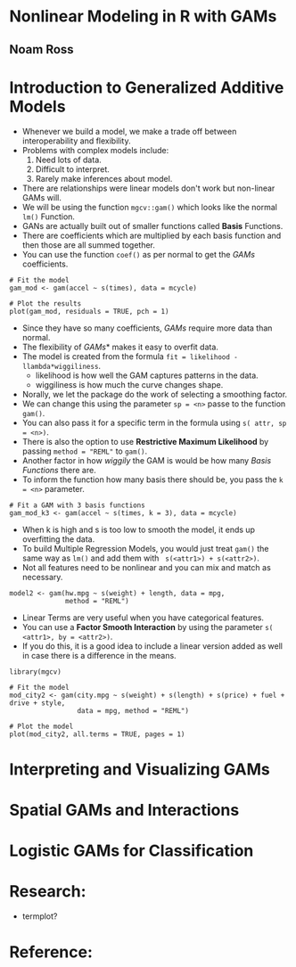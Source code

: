 # Nonlinear Modeling in R with GAMs
## Noam Ross

# Introduction to Generalized Additive Models
- Whenever we build a model, we make a trade off between interoperability and flexibility.
- Problems with complex models include:
  1. Need lots of data.
  2. Difficult to interpret.
  3. Rarely make inferences about model.
- There are relationships were linear models don't work but non-linear GAMs will.
- We will be using the function `mgcv::gam()` which looks like the normal `lm()` Function.
- GANs are actually built out of smaller functions called **Basis** Functions.
- There are coefficients which are multiplied by each basis function and then those are all summed together.
- You can use the function `coef()` as per normal to get the *GAMs* coefficients.
```
# Fit the model
gam_mod <- gam(accel ~ s(times), data = mcycle)

# Plot the results
plot(gam_mod, residuals = TRUE, pch = 1)
```
- Since they have so many coefficients, *GAMs* require more data than normal.
- The flexibility of *GAMs** makes it easy to overfit data.
- The model is created from the formula `fit = likelihood - llambda*wiggiliness`.
  * likelihood is how well the GAM captures patterns in the data.
  * wiggiliness is how much the curve changes shape.
- Norally, we let the package do the work of selecting a smoothing factor.
- We can change this using the parameter `sp = <n>` passe to the function `gam()`.
- You can also pass it for a specific term in the formula using `s( attr, sp = <n>)`.
- There is also the option to use **Restrictive Maximum Likelihood** by passing `method = "REML"` to `gam()`.
- Another factor in how *wiggily* the GAM is would be how many *Basis Functions* there are.
- To inform the function how many basis there should be, you pass the `k = <n>` parameter.
```
# Fit a GAM with 3 basis functions
gam_mod_k3 <- gam(accel ~ s(times, k = 3), data = mcycle)
```
- When k is high and s is too low to smooth the model, it ends up overfitting the data.
- To build Multiple Regression Models, you would just treat `gam()` the same way as `lm()` and add them with ` s(<attr1>) + s(<attr2>)`.
- Not all features need to be nonlinear and you can mix and match as necessary.
```
model2 <- gam(hw.mpg ~ s(weight) + length, data = mpg,
              method = "REML")
```
- Linear Terms are very useful when you have categorical features.
- You can use a **Factor Smooth Interaction** by using the parameter `s( <attr1>, by = <attr2>)`.
- If you do this, it is a good idea to include a linear version added as well in case there is a difference in the means.
```
library(mgcv)

# Fit the model
mod_city2 <- gam(city.mpg ~ s(weight) + s(length) + s(price) + fuel + drive + style,
                 data = mpg, method = "REML")

# Plot the model
plot(mod_city2, all.terms = TRUE, pages = 1)
```


# Interpreting and Visualizing GAMs

# Spatial GAMs and Interactions

# Logistic GAMs for Classification

# Research:
- termplot?

# Reference:
